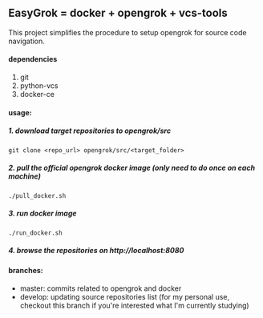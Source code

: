 ## EasyGrok = docker + opengrok + vcs-tools

This project simplifies the procedure to setup opengrok for source code navigation.

#### dependencies
1. git
2. python-vcs
3. docker-ce

#### usage:
##### 1. download target repositories to opengrok/src
    git clone <repo_url> opengrok/src/<target_folder>
##### 2. pull the official opengrok docker image (only need to do once on each machine)
    ./pull_docker.sh
##### 3. run docker image
    ./run_docker.sh
##### 4. browse the repositories on http://localhost:8080

#### branches:
- master: commits related to opengrok and docker
- develop: updating source repositories list (for my personal use, checkout this branch if you're interested what I'm currently studying)
